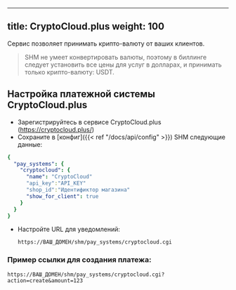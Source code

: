 
---
title: CryptoCloud.plus
weight: 100
---

Сервис позволяет принимать крипто-валюту от ваших клиентов.

> SHM не умеет конвертировать валюты, поэтому в биллинге следует установить все цены для услуг в долларах, и принимать только крипто-валюту: USDT.

## Настройка платежной системы CryptoCloud.plus

* Зарегистрируйтесь в сервисе CryptoCloud.plus (https://cryptocloud.plus/)
* Сохраните в [конфиг]({{< ref "/docs/api/config" >}}) SHM следующие данные:
```yaml
{
  "pay_systems": {
    "cryptocloud": {
      "name": "CryptoCloud"
      "api_key":"API_KEY"
      "shop_id":"Идентификтор магазина"
      "show_for_client": true
    }
  }
}
```
* Настройте URL для уведомлений:

  `https://ВАШ_ДОМЕН/shm/pay_systems/cryptocloud.cgi`


### Пример ссылки для создания платежа:

`https://ВАШ_ДОМЕН/shm/pay_systems/cryptocloud.cgi?action=create&amount=123`

